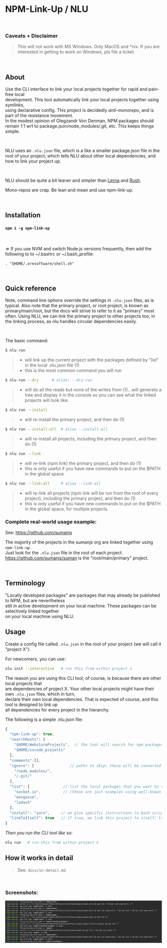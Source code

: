 
# NPM-Link-Up / NLU

<br>

### Caveats + Disclaimer

>
> This will not work with MS Windows. Only MacOS and *nix. If you are interested in getting to work on Windows, pls file a ticket.
>

<br>

## About

Use the CLI interface to link your local projects together for rapid and pain-free local <br>
development. This tool automatically link your local projects together using symlinks, <br>
using declarative config. This project is decidedly <i>anti-monorepo</i>, and is part of the resistance movement. <br>
In the modest opinion of Olegzandr Von Denman, NPM packages should remain 1:1 wrt to package.json/node_modules/.git, etc. This keeps things simple.

<br>

NLU uses an `.nlu.json` file, which is a like a smaller package.json file in the root of your project,
which tells NLU about other local dependencies, and how to link your project up.

<br>

NLU should be quite a bit leaner and simpler than [Lerna](https://github.com/lerna/lerna) and
[Rush](https://www.npmjs.com/package/@microsoft/rush).

Mono-repos are crap. Be lean and mean and use npm-link-up.

<br>

## Installation

#### ```npm i -g npm-link-up```

<br>

 => If you use NVM and switch Node.js versions frequently, then add the following to to ~/.bashrc or ~/.bash_profile:

```
. "$HOME/.oresoftware/shell.sh"
```

<br>

## Quick reference

Note, command line options override the settings in `.nlu.json` files, as is typical.
Also note that the primary project, or root project, is known as primary/main/root, but the docs will strive to refer to it as "primary" most often.
Using NLU, we can link the primary project to other projects too, in the linking process, as nlu handles circular dependencies easily.

<br>

The basic command:

```bash
$ nlu run
```
>
> * will link up the current project with the packages defined by "list" in the local .nlu.json file (1)
> * this is the most common command you will run

```bash
$ nlu run --dry      # alias: --dry-run
```
>
> * will do all the reads but none of the writes from (1)...will generate a tree and display it in the console so you can see what the linked projects will look like.
>

```bash
$ nlu run --install
```
>
> * will re-install the primary project, and then do (1)
>

```bash
$ nlu run --install:all  # alias --install-all
```
>
> * will re-install all projects, including the primary project, and then do (1)
>

```bash
$ nlu run --link
```
>
> * will re-link (npm link) the primary project, and then do (1)
> * this is only useful if you have new commands to put on the $PATH in the global space


```bash
$ nlu run --link:all     # alias --link-all
```
>
> * will re-link all projects (npm link will be run from the root of every project), including the primary project, and then do (1)
> * this is only useful if you have new commands to put on the $PATH in the global space, for multiple projects.


### Complete real-world usage example:
See: https://github.com/sumanjs

The majority of the projects in the sumanjs org are linked together using `npm-link-up`. <br>
Just look for the `.nlu.json` file in the root of each project. https://github.com/sumanjs/suman is the "root/main/primary" project.

<br>

## Terminology

"Locally developed packages" are packages that may already be published to NPM, but are nevertheless <br>
still in active development on your local machine. These packages can be selectively linked together <br>
on your local machine using NLU.

## Usage

Create a config file called ```.nlu.json``` in the root of your project (we will call it "project X"). <br>

For newcomers, you can use:

```bash
nlu init --interactive   # run this from within project x
```

The reason you are using this CLI tool, of course, is because there are other local projects that <br>
are dependencies of project X. Your other local projects might have their own `.nlu.json` files, which in turn, <br>
declare their own local dependencies. That is expected of course, and this tool is designed to link up <br>
all dependencies for every project in the hierarchy.

The following is a simple .nlu.json file:

```js
{
  "npm-link-up": true,
  "searchRoots": [   
    "$HOME/WebstormProjects",  // the tool will search for npm packages within these dirs
    "$HOME/vscode_projects"
  ],
  "comments":[],
  "ignore": [                // paths to skip; these will be converted to regex, using new RegExp(x)
    "/node_modules/",
    "/.git/"
  ],
  "list": [               // list the local packages that you want to symlink to this project, here. NPM package name only, no paths needed.
    "socket.io",          // (these are just examples using well-known NPM packages, you will be using packages that you develop locally.)
    "mongoose",
    "lodash"
  ],
  "install": "yarn",     // we give specific instructions (a bash script) on how to install, ("npm install" is default)
  "linkToItself": true   // if true, we link this project to itself; true is the default. Linking a project to itself is useful for testing.
}
```


_Then you run the CLI tool like so:_

```bash
nlu run   # run this from within project x
```


## How it works in detail

>
> See: `docs/in-detail.md`
>

<br>

### Screenshots:

![NLU cli in action](media/cli-output.png)


